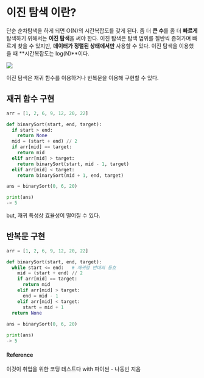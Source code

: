 # 이진 탐색 이란?
단순 순차탐색을 하게 되면 O(N)의 시간복잡도를 갖게 된다. 좀 더 **큰 수**를 좀 더 **빠르게** 탐색하기 위해서는 **이진 탐색**을 써야 한다. 
이진 탐색은 탐색 범위를 절반씩 좁혀가며 빠르게 찾을 수 있지만, **데이터가 정렬된 상태에서만** 사용할 수 있다. 이진 탐색을 이용했을 때 **시간복잡도는 log(N)**이다.

![](https://images.velog.io/images/jun-k0/post/9a01cc71-c6b3-4d5c-a5fc-c982ee1922a8/IMG_94B6CAD6BD4F-1.jpeg)

이진 탐색은 재귀 함수를 이용하거나 반복문을 이용해 구현할 수 있다.
## 재귀 함수 구현
```python
arr = [1, 2, 6, 9, 12, 20, 22]

def binarySort(start, end, target):
  if start > end:
    return None
  mid = (start + end) // 2
  if arr[mid] == target:
    return mid
  elif arr[mid] > target:
    return binarySort(start, mid - 1, target)
  elif arr[mid] < target:
    return binarySort(mid + 1, end, target)

ans = binarySort(0, 6, 20)
```
```python
print(ans)
-> 5
```
but, 재귀 특성상 효율성이 떨어질 수 있다.
## 반복문 구현
```python
arr = [1, 2, 6, 9, 12, 20, 22]

def binarySort(start, end, target):
  while start <= end:	# 재귀랑 반대의 등호
    mid = (start + end) // 2
    if arr[mid] == target:
      return mid
    elif arr[mid] > target:
      end = mid - 1
    elif arr[mid] < target:
      start = mid + 1
  return None
      
ans = binarySort(0, 6, 20)
```
```python
print(ans)
-> 5
```
#### Reference
이것이 취업을 위한 코딩 테스트다 with 파이썬 - 나동빈 지음
